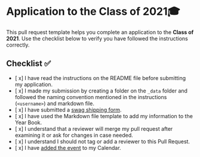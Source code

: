 # Application to the Class of 2021🎓

This pull request template helps you complete an application to the **Class of 2021**. Use the checklist below to verify you have followed the instructions correctly. 

## Checklist ✅

- [ x] I have read the instructions on the README file before submitting my application. 
- [ x] I made my submission by creating a folder on the `_data` folder and followed the naming convention mentioned in the instructions (`<username>`) and markdown file.
- [ x] I have submitted a [swag shipping form](https://airtable.com/shrM5IigBuRFaj33H).
- [ x] I have used the Markdown file template to add my information to the Year Book.
- [ x] I understand that a reviewer will merge my pull request after examining it or ask for changes in case needed.
- [ x] I understand I should not tag or add a reviewer to this Pull Request.
- [ x] I have [added the event](http://www.google.com/calendar/event?action=TEMPLATE&dates=20210605T160000Z%2F20210605T173000Z&text=GitHub%20Graduation%20%F0%9F%8E%93&location=https%3A%2F%2Fwww.twitch.tv%2Fgithubeducation&details=) to my Calendar.

